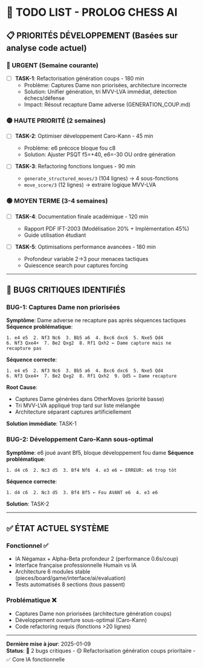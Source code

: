 # 🎯 TODO LIST - PROLOG CHESS AI

## 📋 **PRIORITÉS DÉVELOPPEMENT** (Basées sur analyse code actuel)

### **🔴 URGENT (Semaine courante)**
- [ ] **TASK-1**: Refactorisation génération coups - 180 min
  - Problème: Captures Dame non priorisées, architecture incorrecte
  - Solution: Unifier génération, tri MVV-LVA immédiat, détection échecs/défense
  - Impact: Résout recapture Dame adverse (GENERATION_COUP.md)

### **🟡 HAUTE PRIORITÉ (2 semaines)**
- [ ] **TASK-2**: Optimiser développement Caro-Kann - 45 min
  - Problème: e6 précoce bloque fou c8
  - Solution: Ajuster PSQT f5=+40, e6=-30 OU ordre génération
  
- [ ] **TASK-3**: Refactoring fonctions longues - 90 min
  - `generate_structured_moves/3` (104 lignes) → 4 sous-fonctions
  - `move_score/3` (12 lignes) → extraire logique MVV-LVA

### **🟢 MOYEN TERME (3-4 semaines)**
- [ ] **TASK-4**: Documentation finale académique - 120 min
  - Rapport PDF IFT-2003 (Modélisation 20% + Implémentation 45%)
  - Guide utilisation étudiant
  
- [ ] **TASK-5**: Optimisations performance avancées - 180 min
  - Profondeur variable 2→3 pour menaces tactiques
  - Quiescence search pour captures forcing

---

## 🚨 **BUGS CRITIQUES IDENTIFIÉS**

### **BUG-1: Captures Dame non priorisées**
**Symptôme**: Dame adverse ne recapture pas après séquences tactiques
**Séquence problématique**:
```
1. e4 e5  2. Nf3 Nc6  3. Bb5 a6  4. Bxc6 dxc6  5. Nxe5 Qd4
6. Nf3 Qxe4+  7. Be2 Qxg2  8. Rf1 Qxh2 ← Dame capture mais ne recapture pas
```
**Séquence correcte**:
```
1. e4 e5  2. Nf3 Nc6  3. Bb5 a6  4. Bxc6 dxc6  5. Nxe5 Qd4
6. Nf3 Qxe4+  7. Be2 Qxg2  8. Rf1 Qxh2  9. Qd5 ← Dame recapture
```
**Root Cause**: 
- Captures Dame générées dans OtherMoves (priorité basse)
- Tri MVV-LVA appliqué trop tard sur liste mélangée
- Architecture séparant captures artificiellement

**Solution immédiate**: TASK-1

### **BUG-2: Développement Caro-Kann sous-optimal**
**Symptôme**: e6 joué avant Bf5, bloque développement fou dame
**Séquence problématique**:
```
1. d4 c6  2. Nc3 d5  3. Bf4 Nf6  4. e3 e6 ← ERREUR: e6 trop tôt
```
**Séquence correcte**:
```
1. d4 c6  2. Nc3 d5  3. Bf4 Bf5 ← Fou AVANT e6  4. e3 e6
```

**Solution**: TASK-2

---

## ✅ **ÉTAT ACTUEL SYSTÈME**

### **Fonctionnel ✅**
- IA Négamax + Alpha-Beta profondeur 2 (performance 0.6s/coup)
- Interface française professionnelle Humain vs IA
- Architecture 6 modules stable (pieces/board/game/interface/ai/evaluation)
- Tests automatisés 8 sections (tous passent)

### **Problématique ❌**
- Captures Dame non priorisées (architecture génération coups)
- Développement ouverture sous-optimal (Caro-Kann)
- Code refactoring requis (fonctions >20 lignes)

---

**Dernière mise à jour**: 2025-01-09  
**Status**: 🔴 2 bugs critiques - 🟡 Refactorisation génération coups prioritaire - ✅ Core IA fonctionnelle